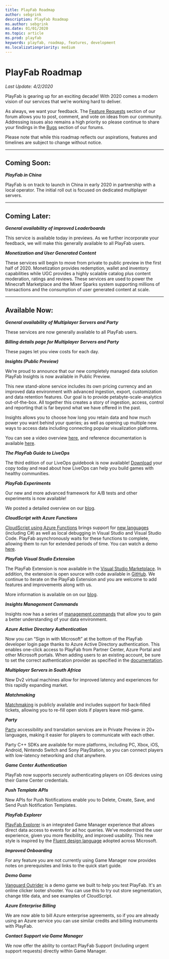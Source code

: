 ```yaml
---
title: PlayFab Roadmap
author: sebgrink
description: PlayFab Roadmap
ms.author: sebgrink
ms.date: 01/01/2020
ms.topic: article
ms.prod: playfab
keywords: playfab, roadmap, features, development
ms.localizationpriority: medium
---
```


# PlayFab Roadmap
_Last Update: 4/2/2020_

PlayFab is gearing up for an exciting decade! With 2020 comes a modern vision of our services that we’re working hard to deliver. 

As always, we want your feedback. The [Feature Requests](https://community.playfab.com/spaces/24/index.html?sort=votes) section of our forum allows you to post, comment, and vote on ideas from our community. Addressing issues also remains a high priority so please continue to share your findings in the [Bugs](https://community.playfab.com/spaces/23/index.html) section of our forums.

Please note that while this roadmap reflects our aspirations, features and timelines are subject to change without notice.

***

## **Coming Soon:**

**_PlayFab in China_**

PlayFab is on track to launch in China in early 2020 in partnership with a local operator. The initial roll out is focused on dedicated multiplayer servers.

***

## **Coming Later:**

**_General availability of improved Leaderboards_**

This service is available today in previews. As we further incorporate your feedback, we will make this generally available to all PlayFab users. 

**_Monetization and User Generated Content_**

These services will begin to move from private to public preview in the first half of 2020. Monetization provides redemption, wallet and inventory capabilities while UGC provides a highly scalable catalog plus content moderation, ratings and reviews. These services are used to power the Minecraft Marketplace and the Mixer Sparks system supporting millions of transactions and the consumption of user generated content at scale. 

***

## **Available Now:**

**_General availability of Multiplayer Servers and Party_**

These services are now generally available to all PlayFab users. 

**_Billing details page for Multiplayer Servers and Party_**

These pages let you view costs for each day.

**_Insights (Public Preview)_**

We’re proud to announce that our new completely managed data solution PlayFab Insights is now available in Public Preview. 

This new stand-alone service includes its own pricing currency and an improved data environment with advanced ingestion, export, customization and data retention features. Our goal is to provide petabyte-scale-analytics out-of-the-box. All together this creates a story of ingestion, access, control and reporting that is far beyond what we have offered in the past.

Insights allows you to choose how long you retain data and how much power you want behind your queries; as well as opening up multiple new ways to access data including connecting popular visualization platforms.

You can see a video overview [here](https://www.youtube.com/watch?v=4akVBx2gmU0), and reference documentation is available [here](https://docs.microsoft.com/en-us/gaming/playfab/features/insights/insights/).

**_The PlayFab Guide to LiveOps_**

The third edition of our LiveOps guidebook is now available! [Download](https://aka.ms/LiveOpsGuide) your copy today and read about how LiveOps can help you build games with healthy communities.

**_PlayFab Experiments_**

Our new and more advanced framework for A/B tests and other experiments is now available!

We posted a detailed overview on our [blog](https://blog.playfab.com/blog/announcing-playfabs-experimentation-all-new-for-trustworthy-experiments).

**_CloudScript with Azure Functions_**

[CloudScript using Azure Functions](https://docs.microsoft.com/gaming/playfab/features/automation/cloudscript-af/) brings support for [new languages](https://docs.microsoft.com/azure/azure-functions/supported-languages) (including C#) as well as local debugging in Visual Studio and Visual Studio Code. 
PlayFab asynchronously waits for these functions to complete, allowing them to run for extended periods of time.  You can watch a demo [here](https://youtu.be/apQbkDn1lNo).

**_PlayFab Visual Studio Extension_**

The PlayFab Extension is now available in the [Visual Studio Marketplace](https://marketplace.visualstudio.com/items?itemName=PlayFab.playfab-explorer). In addition, the extension is open source with code available in [GitHub](https://github.com/PlayFab/vscode-playfab-explorer). We continue to iterate on the PlayFab Extension and you are welcome to add features and improvements along with us.

More information is available on on our [blog](https://blog.playfab.com/blog/announcing-the-open-source-playfab-visual-studio-code-extension).

**_Insights Management Commands_**

Insights now has a series of [management commands](https://docs.microsoft.com/gaming/playfab/features/insights/explorer/management-commands) that allow you to gain a better understanding of your data environment.

**_Azure Active Directory Authentication_**

Now you can “Sign in with Microsoft” at the bottom of the PlayFab developer login page thanks to Azure Active Directory authentication. This enables one-click access to PlayFab from Partner Center, Azure Portal and other Microsoft portals. When adding users to an existing account, be sure to set the correct authentication provider as specified in the [documentation](https://docs.microsoft.com/gaming/playfab/features/authentication/aad-authentication/).

**_Multiplayer Servers in South Africa_**

New Dv2 virtual machines allow for improved latency and experiences for this rapidly expanding market.

**_Matchmaking_**

[Matchmaking](https://docs.microsoft.com/gaming/playfab/features/multiplayer/matchmaking/) is publicly available and includes support for back-filled tickets, allowing you to re-fill open slots if players leave mid-game.

**_Party_**

[Party](https://docs.microsoft.com/gaming/playfab/features/multiplayer/networking/) accessibility and translation services are in Private Preview in 20+ languages, making it easier for players to communicate with each other. 

Party C++ SDKs are available for more platforms, including PC, Xbox, iOS, Android, Nintendo Switch and Sony PlayStation, so you can connect players with low-latency networking and chat anywhere. 

**_Game Center Authentication_**

PlayFab now supports securely authenticating players on iOS devices using their Game Center credentials. 

**_Push Template APIs_**

New APIs for Push Notifications enable you to Delete, Create, Save, and Send Push Notification Templates.

**_PlayFab Explorer_**

[PlayFab Explorer](https://docs.microsoft.com/gaming/playfab/features/insights/explorer/) is an integrated Game Manager experience that allows direct data access to events for ad hoc queries. 
We’ve modernized the user experience, given you more flexibility, and improved usability. This new style is inspired by the [Fluent design language](https://www.microsoft.com/design/fluent/#/) adopted across Microsoft. 

**_Improved Onboarding_**

For any feature you are not currently using Game Manager now provides notes on prerequisites and links to the quick start guide.

**_Demo Game_**

[Vanguard Outrider](https://www.vanguardoutrider.com/) is a demo game we built to help you test PlayFab. It's an online clicker looter shooter. You can use this to try out store segmentation, change title data, and see examples of CloudScript.

**_Azure Enterprise Billing_**

We are now able to bill Azure enterprise agreements, so if you are already using an Azure service you can use similar credits and billing instruments with PlayFab.

**_Contact Support via Game Manager_**

We now offer the ability to contact PlayFab Support (including urgent support requests) directly within Game Manager.
